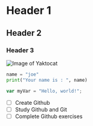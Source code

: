 # Header 1
## Header 2
### Header 3

![Image of Yaktocat](https://octodex.github.com/images/yaktocat.png)


``` python
name = "joe"
print("Your name is : ", name)
```

``` javascript
var myVar = "Hello, world!";
```

- [ ] Create Github
- [ ] Study Github and Git
- [ ] Complete Github exercises
